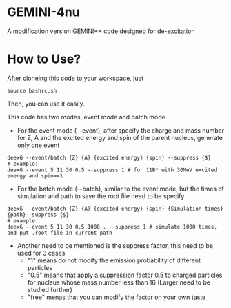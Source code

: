 # GEMINI-4nu
A modification version GEMINI++ code designed for de-excitation

# How to Use?
After cloneing this code to your workspace, just
```
source bashrc.sh
```
Then, you can use it easily.


This code has two modes, event mode and batch mode
* For the event mode (--event), after specify the charge and mass number for Z, A and the excited energy and spin of the parent nucleus, generate only one event
```
deexG --event/batch {Z} {A} {excited energy} {spin} --suppress {$}
# example:
deexG --event 5 11 30 0.5 --suppress 1 # for 11B* with 30MeV excited energy and spin==1
```
* For the batch mode (--batch), similar to the event mode, but the times of simulation and path to save the root file need to be specify
```
deexG --event/batch {Z} {A} {excited energy} {spin} {Simulation times} {path}--suppress {$}
# example:
deexG --event 5 11 30 0.5 1000 . --suppress 1 # simulate 1000 times, and put .root file in current path
```
* Another need to be mentioned is the suppress factor, this need to be used for 3 cases
  * "1" means do not modify the emission probability of different particles
  * "0.5" means that apply a suppression factor 0.5 to charged particles for nucleus whose mass number less than 16 (Larger need to be studied further)
  * "free" menas that you can modify the factor on your own taste

